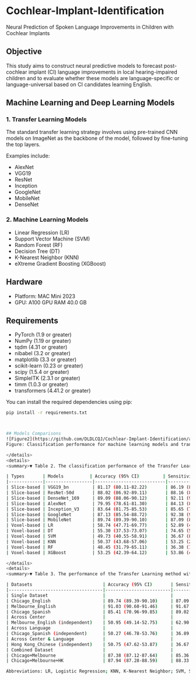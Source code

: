 # Cochlear-Implant-Identification
Neural Prediction of Spoken Language Improvements in Children with Cochlear Implants

## Objective 
This study aims to construct neural predictive models to forecast post-cochlear implant (CI) language improvements in local hearing-impaired children and to evaluate whether these models are language-specific or language-universal based on CI candidates learning English.

## Machine Learning and Deep Learning Models
### 1. Transfer Learning Models
The standard transfer learning strategy involves using pre-trained CNN models on ImageNet as the backbone of the model, followed by fine-tuning the top layers. 

Examples include: 
- AlexNet
- VGG19
- ResNet
- Inception
- GoogleNet
- MobileNet
- DenseNet

### 2. Machine Learning Models
- Linear Regression (LR)
- Support Vector Machine (SVM)
- Random Forest (RF)
- Decision Tree (DT)
- K-Nearest Neighbor (KNN)
- eXtreme Gradient Boosting (XGBoost)

## Hardware
- Platform: MAC Mini 2023
- GPU: A100 GPU RAM 40.0 GB

## Requirements
- PyTorch (1.9 or greater)
- NumPy (1.19 or greater)
- tqdm (4.31 or greater)
- nibabel (3.2 or greater)
- matplotlib (3.3 or greater)
- scikit-learn (0.23 or greater)
- scipy (1.5.4 or greater)
- SimpleITK (2.3.1 or greater)
- timm (1.0.3 or greater)
- transformers (4.41.2 or greater)

You can install the required dependencies using pip:

```sh
pip install -r requirements.txt



## Models Comparisons
![Figure2](https://github.com/DLDLCQJ/Cochlear-Implant-Identification/assets/145650040/1405a323-0ba7-4155-9e1a-635adff244ec)
Figure: Classification performance for machine learning models and transfer learning models (A) and the generalization of the model within datasets and across datasets (B).

</details>
<details>
<summary>▼ Table 2. The classification performance of the Transfer Learning models and Machine Learning models in the Chicago English group.</summary>

| Types       | Models          | Accuracy (95% CI)         | Sensitivity (95% CI)      | Specificity (95% CI)      | AUC (95% CI)            |
|-------------|------------------|---------------------------|---------------------------|---------------------------|-------------------------|
| Slice-based | VGG19_bn         | 81.17 (80.11-82.22)       | 86.19 (84.80-87.57)       | 75.73 (73.55-77.90)       | 0.810 (0.799-0.820)     |
| Slice-based | ResNet-50d       | 88.02 (86.92-89.11)       | 88.16 (85.98-90.34)       | 87.86 (86.21-89.51)       | 0.880 (0.869-0.891)     |
| Slice-based | DenseNet_169     | 89.09 (88.06-90.12)       | 92.11 (91.47-92.74)       | 85.83 (83.64-88.02)       | 0.890 (0.879-0.900)     |
| Slice-based | AlexNet          | 79.95 (78.61-81.30)       | 84.13 (82.67-85.58)       | 75.44 (72.53-78.35)       | 0.800 (0.786-0.813)     |
| Slice-based | Inception_V3     | 83.64 (81.75-85.53)       | 85.65 (77.40-93.90)       | 81.46 (73.24-89.67)       | 0.836 (0.817-0.854)     |
| Slice-based | GoogleNet        | 87.13 (85.54-88.72)       | 92.38 (90.53-94.22)       | 81.46 (79.07-83.84)       | 0.869 (0.853-0.885)     |
| Slice-based | MobileNet        | 89.74 (89.39-90.10)       | 87.09 (86.17-88.00)       | 92.20 (90.98-93.42)       | 0.896 (0.893-0.900)     |
| Voxel-based | LR               | 58.74 (47.71-69.77)       | 52.89 (41.88-63.91)       | 63.51 (31.67-95.34)       | 0.582 (0.432-0.732)     |
| Voxel-based | DT               | 55.30 (37.53-73.07)       | 74.65 (53.49-95.81)       | 38.43 (9.40-67.46)        | 0.565 (0.477-0.654)     |
| Voxel-based | SVM              | 49.73 (40.55-58.91)       | 36.67 (8.26-65.08)        | 63.40 (34.43-92.37)       | 0.500 (0.414-0.586)     |
| Voxel-based | KNN              | 50.37 (43.68-57.06)       | 53.25 (28.96-77.55)       | 47.54 (22.54-72.54)       | 0.504 (0.431-0.577)     |
| Voxel-based | RF               | 48.45 (31.79-65.11)       | 36.38 (15.65-57.12)       | 66.13 (35.02-97.25)       | 0.512 (0.364-0.661)     |
| Voxel-based | XGBoost          | 53.25 (42.39-64.12)       | 53.86 (42.30-65.43)       | 53.07 (34.47-71.66)       | 0.5347 (41.35-65.58)    |

</details>
<details>
<summary>▼ Table 3. The performance of the Transfer Learning method within and across datasets using the MobileNet model.</summary>

| Datasets                           | Accuracy (95% CI)       | Sensitivity (95% CI)     | Specificity (95% CI)     | AUC (95% CI)            |
|------------------------------------|-------------------------|--------------------------|--------------------------|-------------------------|
| Single Dataset                     |                         |                          |                          |                         |
| Chicago_English                    | 89.74 (89.39-90.10)     | 87.09 (86.17-88.00)      | 92.20 (90.98-93.42)      | 0.896 (0.893-0.900)     |
| Melbourne_English                  | 91.03 (90.60-91.46)     | 91.67 (90.63-92.70)      | 90.41 (89.09-91.72)      | 0.910 (0.906-0.915)     |
| Chicago_Spanish                    | 85.41 (70.96-99.85)     | 89.02 (87.69-90.35)      | 82.33 (54.97-99.96)      | 0.857 (0.724-0.990)     |
| Across Center                      |                         |                          |                          |                         |
| Melbourne_English (independent)    | 50.95 (49.14-52.75)     | 62.90 (3.74-100)         | 39.28 (0-95.66)          | 0.511 (0.489-0.533)     |
| Across Language                    |                         |                          |                          |                         |
| Chicago_Spanish (independent)      | 50.27 (46.78-53.76)     | 36.89 (0-93.88)          | 63.95 (6.43-100)         | 0.499 (0.467-0.532)     |
| Across Center & Language           |                         |                          |                          |                         |
| Hong Kong_Chinese (independent)    | 50.75 (47.62-53.87)     | 36.67 (0-96.18)          | 63.26 (3.46-100)         | 0.500 (0.496-0.504)     |
| Combined Dataset                   |                         |                          |                          |                         |
| Chicago+Melbourne                  | 87.38 (87.12-87.64)     | 85.36 (84.02-86.70)      | 89.57 (88.04-91.11)      | 0.874 (0.871-0.876)     |
| Chicago+Melbourne+HK               | 87.94 (87.28-88.59)     | 88.33 (87.18-89.48)      | 87.56 (86.12-89.00)      | 0.879 (0.873-0.886)     |

Abbreviations: LR, Logistic Regression; KNN, K-Nearest Neighbor; SVM, Support Vector Machine; DT, Decision Tree; RF, Random Forest; XGBoost, eXtreme Gradient Boosting.
